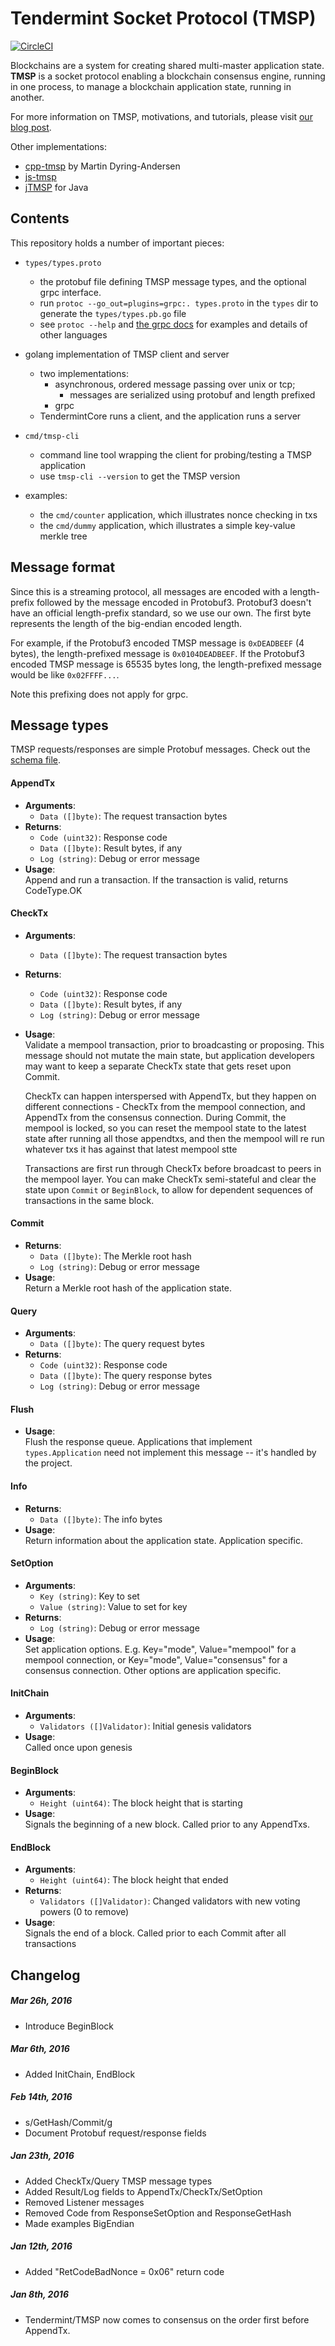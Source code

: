 # Tendermint Socket Protocol (TMSP)

[![CircleCI](https://circleci.com/gh/tendermint/tmsp.svg?style=svg)](https://circleci.com/gh/tendermint/tmsp)

Blockchains are a system for creating shared multi-master application state. 
**TMSP** is a socket protocol enabling a blockchain consensus engine, running in one process,
to manage a blockchain application state, running in another.

For more information on TMSP, motivations, and tutorials, please visit [our blog post](http://tendermint.com/posts/tendermint-socket-protocol/).

Other implementations:
* [cpp-tmsp](https://github.com/mdyring/cpp-tmsp) by Martin Dyring-Andersen
* [js-tmsp](https://github.com/tendermint/js-tmsp)
* [jTMSP](https://github.com/jTMSP/) for Java

## Contents

This repository holds a number of important pieces:

- `types/types.proto`
	- the protobuf file defining TMSP message types, and the optional grpc interface. 
	- run `protoc --go_out=plugins=grpc:. types.proto` in the `types` dir to generate the `types/types.pb.go` file
	- see `protoc --help` and [the grpc docs](https://www.grpc.io/docs) for examples and details of other languages

- golang implementation of TMSP client and server
	- two implementations:
		- asynchronous, ordered message passing over unix or tcp; 
			- messages are serialized using protobuf and length prefixed
		- grpc 
	- TendermintCore runs a client, and the application runs a server

- `cmd/tmsp-cli`
	- command line tool wrapping the client for probing/testing a TMSP application
	- use `tmsp-cli --version` to get the TMSP version

- examples:
	- the `cmd/counter` application, which illustrates nonce checking in txs
	- the `cmd/dummy` application, which illustrates a simple key-value merkle tree


## Message format

Since this is a streaming protocol, all messages are encoded with a length-prefix followed by the message encoded in Protobuf3.  Protobuf3 doesn't have an official length-prefix standard, so we use our own.  The first byte represents the length of the big-endian encoded length.

For example, if the Protobuf3 encoded TMSP message is `0xDEADBEEF` (4 bytes), the length-prefixed message is `0x0104DEADBEEF`.  If the Protobuf3 encoded TMSP message is 65535 bytes long, the length-prefixed message would be like `0x02FFFF...`.

Note this prefixing does not apply for grpc.

## Message types

TMSP requests/responses are simple Protobuf messages.  Check out the [schema file](https://github.com/tendermint/tmsp/blob/master/types/types.proto).

#### AppendTx
  * __Arguments__:
    * `Data ([]byte)`: The request transaction bytes
  * __Returns__:
    * `Code (uint32)`: Response code
    * `Data ([]byte)`: Result bytes, if any
    * `Log (string)`: Debug or error message
  * __Usage__:<br/>
    Append and run a transaction.  If the transaction is valid, returns CodeType.OK

#### CheckTx
  * __Arguments__:
    * `Data ([]byte)`: The request transaction bytes
  * __Returns__:
    * `Code (uint32)`: Response code
    * `Data ([]byte)`: Result bytes, if any
    * `Log (string)`: Debug or error message
  * __Usage__:<br/>
    Validate a mempool transaction, prior to broadcasting or proposing.  This message should not mutate the main state, but application
    developers may want to keep a separate CheckTx state that gets reset upon Commit.

    CheckTx can happen interspersed with AppendTx, but they happen on different connections - CheckTx from the mempool connection, and AppendTx from the consensus connection.  During Commit, the mempool is locked, so you can reset the mempool state to the latest state after running all those appendtxs, and then the mempool will re run whatever txs it has against that latest mempool stte

    Transactions are first run through CheckTx before broadcast to peers in the mempool layer.
    You can make CheckTx semi-stateful and clear the state upon `Commit` or `BeginBlock`,
    to allow for dependent sequences of transactions in the same block.

#### Commit 
  * __Returns__:
    * `Data ([]byte)`: The Merkle root hash
    * `Log (string)`: Debug or error message
  * __Usage__:<br/>
    Return a Merkle root hash of the application state.

#### Query
  * __Arguments__:
    * `Data ([]byte)`: The query request bytes
  * __Returns__:
    * `Code (uint32)`: Response code
    * `Data ([]byte)`: The query response bytes
    * `Log (string)`: Debug or error message

#### Flush
  * __Usage__:<br/>
    Flush the response queue.  Applications that implement `types.Application` need not implement this message -- it's handled by the project.

#### Info
  * __Returns__:
    * `Data ([]byte)`: The info bytes
  * __Usage__:<br/>
    Return information about the application state.  Application specific.

#### SetOption
  * __Arguments__:
    * `Key (string)`: Key to set
    * `Value (string)`: Value to set for key
  * __Returns__:
    * `Log (string)`: Debug or error message
  * __Usage__:<br/>
    Set application options.  E.g. Key="mode", Value="mempool" for a mempool connection, or Key="mode", Value="consensus" for a consensus connection.
    Other options are application specific.

#### InitChain
  * __Arguments__:
    * `Validators ([]Validator)`: Initial genesis validators
  * __Usage__:<br/>
    Called once upon genesis

#### BeginBlock
  * __Arguments__:
    * `Height (uint64)`: The block height that is starting
  * __Usage__:<br/>
    Signals the beginning of a new block. Called prior to any AppendTxs.

#### EndBlock
  * __Arguments__:
    * `Height (uint64)`: The block height that ended
  * __Returns__:
    * `Validators ([]Validator)`: Changed validators with new voting powers (0 to remove)
  * __Usage__:<br/>
    Signals the end of a block.  Called prior to each Commit after all transactions

## Changelog

##### Mar 26h, 2016
* Introduce BeginBlock

##### Mar 6th, 2016

* Added InitChain, EndBlock

##### Feb 14th, 2016

* s/GetHash/Commit/g
* Document Protobuf request/response fields

##### Jan 23th, 2016

* Added CheckTx/Query TMSP message types
* Added Result/Log fields to AppendTx/CheckTx/SetOption
* Removed Listener messages
* Removed Code from ResponseSetOption and ResponseGetHash
* Made examples BigEndian

##### Jan 12th, 2016

* Added "RetCodeBadNonce = 0x06" return code

##### Jan 8th, 2016

* Tendermint/TMSP now comes to consensus on the order first before AppendTx.

